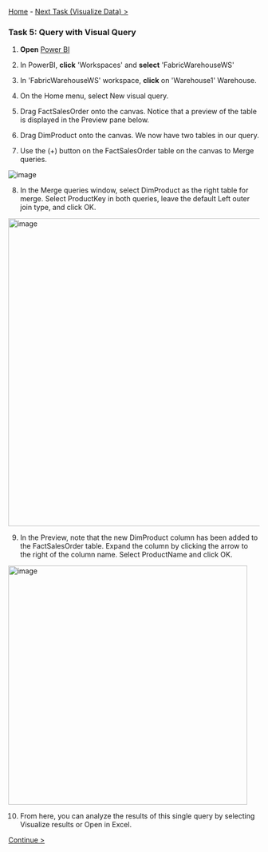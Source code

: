 [Home](README.md) -  [Next Task (Visualize Data) >](Task6-Visualize-Data.md)

### Task 5: Query with Visual Query

1. **Open** [Power BI](https://app.powerbi.com/)

2. In PowerBI, **click** 'Workspaces' and **select** 'FabricWarehouseWS'

3. In 'FabricWarehouseWS' workspace, **click** on 'Warehouse1' Warehouse.
4. On the Home menu, select New visual query.
5. Drag FactSalesOrder onto the canvas. Notice that a preview of the table is displayed in the Preview pane below.
6. Drag DimProduct onto the canvas. We now have two tables in our query.
7. Use the (+) button on the FactSalesOrder table on the canvas to Merge queries.

![image](https://github.com/swmannepalli/Fabric-DW/assets/84516667/d984803b-ab2b-4d59-b0c4-46e689be63d0)

8. In the Merge queries window, select DimProduct as the right table for merge. Select ProductKey in both queries, leave the default Left outer join type, and click OK.

<img width="617" alt="image" src="https://github.com/swmannepalli/Fabric-DW/assets/84516667/22fc0f34-cc57-4ab2-9d68-d5b11b5a034c">

9. In the Preview, note that the new DimProduct column has been added to the FactSalesOrder table. Expand the column by clicking the arrow to the right of the column name. Select ProductName and click OK.

<img width="479" alt="image" src="https://github.com/swmannepalli/Fabric-DW/assets/84516667/97db246c-c218-4080-8662-add00b74e6b1">

10. From here, you can analyze the results of this single query by selecting Visualize results or Open in Excel. 
   
[Continue >](Task6-Visualize-Data.md)
